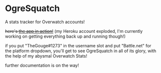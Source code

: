 # OgreSquatch
A stats tracker for Overwatch accounts!

~~here's [the app in action!](https://ogre-squatch.herokuapp.com/)~~ (my Heroku account exploded, I'm currently working on getting everything back up and running though!)

if you put "TheGouge#1273" in the username slot and put "Battle.net" for the platform dropdown, 
you'll get to see OgreSquatch in all of its glory, with the help of my abysmal Overwatch Stats!

further documentation is on the way!
